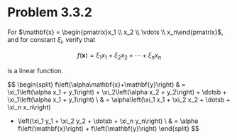 # Problem 3.3.2

For $\mathbf{x} = \begin{pmatrix}x_1 \\ x_2 \\ \vdots \\ x_n\end{pmatrix}$, and
for constant $\xi_i$, verify that

$$f\left(\mathbf{x}\right)=\xi_1 x_1 + \xi_2 x_2 + \dotsb + \xi_n x_n$$

is a linear function.

$$
\begin{split}
f\left(\alpha\mathbf{x}+\mathbf{y}\right) &
  = \xi_1\left(\alpha x_1 + y_1\right) + \xi_2\left(\alpha x_2 + y_2\right)
    + \dotsb + \xi_1\left(\alpha x_1 + y_1\right) \\
& = \alpha\left(\xi_1 x_1 + \xi_2 x_2 + \dotsb + \xi_n x_n\right)
  + \left(\xi_1 y_1 + \xi_2 y_2 + \dotsb + \xi_n y_n\right) \\
& = \alpha f\left(\mathbf{x}\right) + f\left(\mathbf{y}\right)
\end{split}
$$
